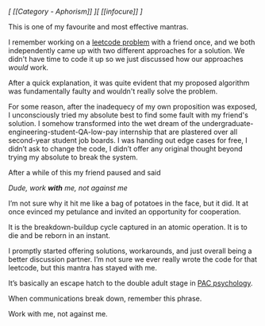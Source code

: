 *[ [[Category - Aphorism]] ][ [[infocure]] ]*

This is one of my favourite and most effective mantras. 

I remember working on a [leetcode problem](https://leetcode.com/explore/) with a friend once, and we both independently came up with two different approaches for a solution. We didn't have time to code it up so we just discussed how our approaches *would* work.

After a quick explanation, it was quite evident that my proposed algorithm was fundamentally faulty and wouldn't really solve the problem.

For some reason, after the inadequecy of my own proposition was exposed, I unconsciously tried my absolute best to find some fault with my friend's solution. I somehow transformed into the wet dream of the undergraduate-engineering-student-QA-low-pay internship that are plastered over all second-year student job boards. I was handing out edge cases for free, I didn’t ask to change the code, I didn’t offer any original thought beyond trying my absolute to break the system. 

After a while of this my friend paused and said

*Dude, work **with** me, not against me*

I’m not sure why it hit me like a bag of potatoes in the face, but it did. It at once evinced my petulance and invited an opportunity for cooperation. 

It is the breakdown-buildup cycle captured in an atomic operation. It is to die and be reborn in an instant.

I promptly started offering solutions, workarounds, and just overall being a better discussion partner. I’m not sure we ever really wrote the code for that leetcode, but this mantra has stayed with me. 

It’s basically an escape hatch to the double adult stage in [PAC psychology](https://en.wikipedia.org/wiki/Transactional_analysis). 

When communications break down, remember this phrase.

Work with me, not against me.